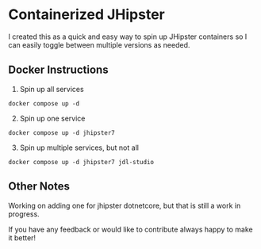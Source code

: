 # Containerized JHipster 

I created this as a quick and easy way to spin up JHipster containers so I can easily toggle between multiple versions as needed.

## Docker Instructions

1. Spin up all services
  ```
  docker compose up -d
  ```
  
2. Spin up one service
  ```
  docker compose up -d jhipster7
  ```
  
3. Spin up multiple services, but not all
  ```
  docker compose up -d jhipster7 jdl-studio
  ```
  
## Other Notes

Working on adding one for jhipster dotnetcore, but that is still a work in progress.

If you have any feedback or would like to contribute always happy to make it better!
